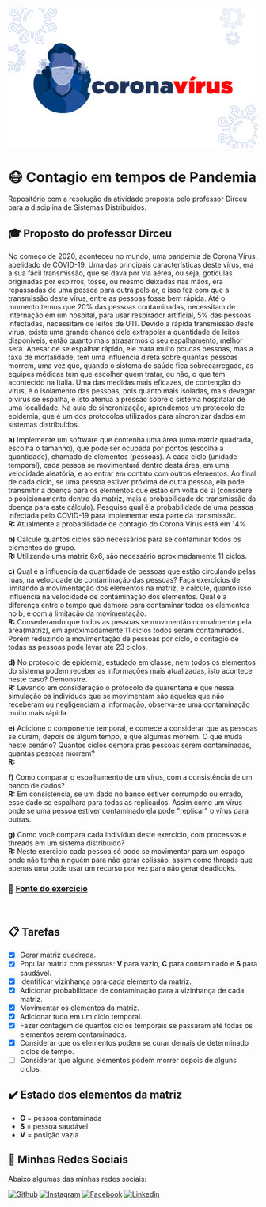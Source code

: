 <img src="./banner.png" alt="Banner Corona Vírus">

# :mask: Contagio em tempos de Pandemia

Repositório com a resolução da atividade proposta pelo professor Dirceu para a disciplina de Sistemas Distribuidos.

## :mortar_board: Proposto do professor Dirceu

No começo de 2020, aconteceu no mundo, uma pandemia de Corona Vírus, apelidado de COVID-19. Uma das principais características deste vírus, era a sua fácil transmissão, que se dava por via aérea, ou seja, gotículas originadas por espirros, tosse, ou mesmo deixadas nas mãos, era repassadas de uma pessoa para outra pelo ar, e isso fez com que a transmissão deste vírus, entre as pessoas fosse bem rápida.
Até o momento temos que 20% das pessoas contaminadas, necessitam de internação em um hospital, para usar respirador artificial, 5% das pessoas infectadas, necessitam de leitos de UTI. Devido a rápida transmissão deste vírus, existe uma grande chance dele extrapolar a quantidade de leitos disponíveis, então quanto mais atrasarmos o seu espalhamento, melhor será.
Apesar de se espalhar rápido, ele mata muito poucas pessoas, mas a taxa de mortalidade, tem uma influencia direta sobre quantas pessoas morrem, uma vez que, quando o sistema de saúde fica sobrecarregado, as equipes médicas tem que escolher quem tratar, ou não, o que tem acontecido na Itália.
Uma das medidas mais eficazes, de contenção do vírus, é o isolamento das pessoas, pois quanto mais isoladas, mais devagar o vírus se espalha, e isto atenua a pressão sobre o sistema hospitalar de uma localidade.
Na aula de sincronização, aprendemos um protocolo de epidemia, que é um dos protocolos utilizados para sincronizar dados em sistemas distribuídos.

**a)** Implemente um software que contenha uma área (uma matriz quadrada, escolha o tamanho), que pode ser ocupada por pontos (escolha a quantidade), chamado de elementos (pessoas). A cada ciclo (unidade temporal), cada pessoa se movimentará dentro desta área, em uma velocidade aleatória, e ao entrar em contato com outros elementos. Ao final de cada ciclo, se uma pessoa estiver próxima de outra pessoa, ela pode transmitir a doença para os elementos que estão em volta de si (considere o posicionamento dentro da matriz, mais a probabilidade de transmissão da doença para este cálculo). Pesquise qual é a probabilidade de uma pessoa infectada pelo COVID-19 para implementar esta parte da transmissão. <br>
**R:** Atualmente a probabilidade de contagio do Corona Vírus está em 14%

**b)** Calcule quantos ciclos são necessários para se contaminar todos os elementos do grupo. <br>
**R:** Utilizando uma matriz 6x6, são necessário aproximadamente 11 ciclos.

**c)** Qual é a influencia da quantidade de pessoas que estão circulando pelas ruas, na velocidade de contaminação das pessoas? Faça exercícios de limitando a movimentação dos elementos na matriz, e calcule, quanto isso influencia na velocidade de contaminação dos elementos. Qual é a diferença entre o tempo que demora para contaminar todos os elementos no b, e com a limitação da movimentação. <br>
**R:** Consederando que todos as pessoas se movimentão normalmente pela área(matriz), em aproximadamente 11 ciclos todos seram contaminados. Porém reduzindo a movimentação de pessoas por ciclo, o contagio de todas as pessoas pode levar até 23 ciclos.

**d)** No protocolo de epidemia, estudado em classe, nem todos os elementos do sistema podem receber as informações mais atualizadas, isto acontece neste caso? Demonstre. <br>
**R:** Levando em consideração o protocolo de quarentena e que nessa simulação os indivíduos que se movimentam são aqueles que não receberam ou negligenciam a informação, observa-se uma contaminação muito mais rápida.

**e)** Adicione o componente temporal, e comece a considerar que as pessoas se curam, depois de algum tempo, e que algumas morrem. O que muda neste cenário? Quantos ciclos demora pras pessoas serem contaminadas, quantas pessoas morrem? <br>
**R:** 

**f)** Como comparar o espalhamento de um vírus, com a consistência de um banco de dados? <br>
**R:** Em consistencia, se um dado no banco estiver corrumpdo ou errado, esse dado se espalhara para todas as replicados. Assim como um vírus onde se uma pessoa estiver contaminado ela pode "replicar" o vírus para outras.

**g)** Como você compara cada indivíduo deste exercício, com processos e threads em um sistema distribuído? <br>
**R:** Neste exercicio cada pessoa só pode se movimentar para um espaço onde não tenha ninguém para não gerar colissão, assim como threads que apenas uma pode usar um recurso por vez para não gerar deadlocks.


### :link: [Fonte do exercício](https://dirceuprofessor.blogspot.com/2020/03/exercicios-pra-epocas-de-pandemia.html)

<br>

## :clipboard: Tarefas

- [x] Gerar matriz quadrada.
- [x] Popular matriz com pessoas: **V** para vazio, **C** para contaminado e **S** para saudável.
- [x] Identificar vizinhança para cada elemento da matriz.
- [x] Adicionar probabilidade de contaminação para a vizinhança de cada matriz.
- [x] Movimentar os elementos da matriz.
- [x] Adicionar tudo em um ciclo temporal.
- [x] Fazer contagem de quantos ciclos temporais se passaram até todas os elementos serem contaminados.
- [x] Considerar que os elementos podem se curar demais de determinado ciclos de tempo.
- [ ] Considerar que alguns elementos podem morrer depois de alguns ciclos.

## :heavy_check_mark: Estado dos elementos da matriz

- **C** = pessoa contaminada
- **S** = pessoa saudável
- **V** = posição vazia

## :iphone: Minhas Redes Sociais

Abaixo algumas das minhas redes sociais: 
 
   <a href="https://github.com/AbnerPS" target="_blank" >
    <img alt="Github" src="https://img.shields.io/badge/Github--%23F8952D?style=social&logo=github"></a> 
  
  <a href="https://www.instagram.com/abner.p.s/" target="_blank" >
    <img alt="Instagram" src="https://img.shields.io/badge/Instagram--%23F8952D?style=social&logo=instagram"></a> 
  
  <a href="https://www.facebook.com/AbnerGuthiwill" target="_blank" >
    <img alt="Facebook" src="https://img.shields.io/badge/Facebook--%23F8952D?style=social&logo=facebook"></a> 

  <a href="https://www.linkedin.com/in/abner-pereira-silva-8715a326/" target="_blank" >
    <img alt="Linkedin" src="https://img.shields.io/badge/Linkedin--%23F8952D?style=social&logo=linkedin"></a>
